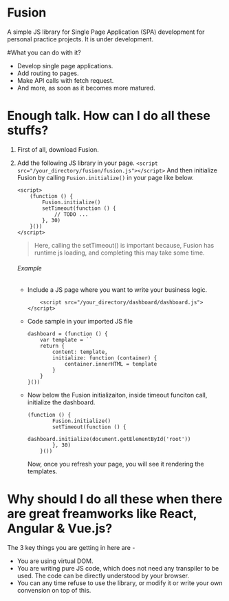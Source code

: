 # Fusion
A simple JS library for Single Page Application (SPA) development for personal practice projects. It is under development.

#What you can do with it?
* Develop single page applications.
* Add routing to pages.
* Make API calls with fetch request.
* And more, as soon as it becomes more matured.

# Enough talk. How can I do all these stuffs?
1. First of all, download Fusion.
2. Add the following JS library in your page.
    ```<script src="/your_directory/fusion/fusion.js"></script>```
And then initialize Fusion by calling ```Fusion.initialize()``` in your page like below.
    ```
    <script>
        (function () {
            Fusion.initialize()
            setTimeout(function () {
                // TODO ...
            }, 30)
        }())
    </script>
    ```
    > Here, calling the setTimeout() is important because, Fusion has runtime js loading, and completing this may take some time.

    ###### Example
    * Include a JS page where you want to write your business logic.
        ```
            <script src="/your_directory/dashboard/dashboard.js"></script>
        ```
    * Code sample in your imported JS file
        ```
        dashboard = (function () {
            var template = ``
            return {
                content: template,
                initialize: function (container) {
                    container.innerHTML = template
                }
            }
        }())
        ```
    * Now below the Fusion initializaiton, inside timeout funciton call, initialize the dashboard.
        ```
        (function () {
                Fusion.initialize()
                setTimeout(function () {
                    dashboard.initialize(document.getElementById('root'))
                }, 30)
            }())
        ```
        Now, once you refresh your page, you will see it rendering the templates.
        
# Why should I do all these when there are great freamworks like React, Angular & Vue.js?
The 3 key things you are getting in here are -
* You are using virtual DOM.
* You are writing pure JS code, which does not need any transpiler to be used. The code can be directly understood by your browser.
* You can any time refuse to use the library, or modify it or write your own convension on top of this.